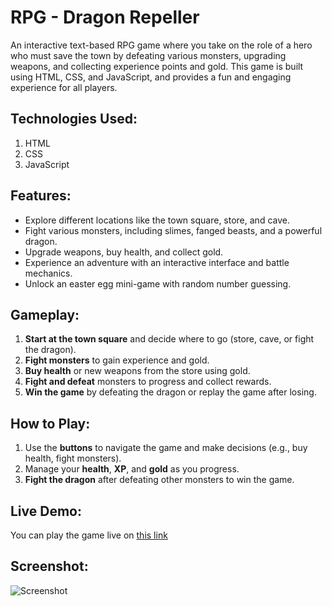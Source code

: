 # RPG - Dragon Repeller

An interactive text-based RPG game where you take on the role of a hero who must save the town by defeating various monsters, upgrading weapons, and collecting experience points and gold. This game is built using HTML, CSS, and JavaScript, and provides a fun and engaging experience for all players.

## Technologies Used:
1. HTML
2. CSS
3. JavaScript

## Features:
- Explore different locations like the town square, store, and cave.
- Fight various monsters, including slimes, fanged beasts, and a powerful dragon.
- Upgrade weapons, buy health, and collect gold.
- Experience an adventure with an interactive interface and battle mechanics.
- Unlock an easter egg mini-game with random number guessing.

## Gameplay:
1. **Start at the town square** and decide where to go (store, cave, or fight the dragon).
2. **Fight monsters** to gain experience and gold.
3. **Buy health** or new weapons from the store using gold.
4. **Fight and defeat** monsters to progress and collect rewards.
5. **Win the game** by defeating the dragon or replay the game after losing.

## How to Play:
1. Use the **buttons** to navigate the game and make decisions (e.g., buy health, fight monsters).
2. Manage your **health**, **XP**, and **gold** as you progress.
3. **Fight the dragon** after defeating other monsters to win the game.

## Live Demo:
You can play the game live on [this link](https://anuragrauniyar.github.io/RPG-Dragon-Repeller/)

## Screenshot:
![Screenshot](https://github.com/user-attachments/assets/adc50f4c-03e1-472a-a207-5b0085fc88f3)


